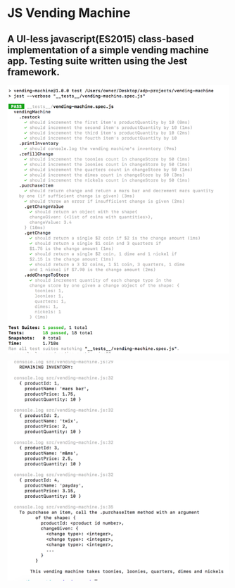 # JS Vending Machine

## A UI-less javascript(ES2015) class-based implementation of a simple vending machine app. Testing suite written using the Jest framework.

![Screenshot-1](/public/screenshot-1.png?raw=true "Screenshot 1")

![Screenshot-2](/public/screenshot-2.png?raw=true "Screenshot 2")
